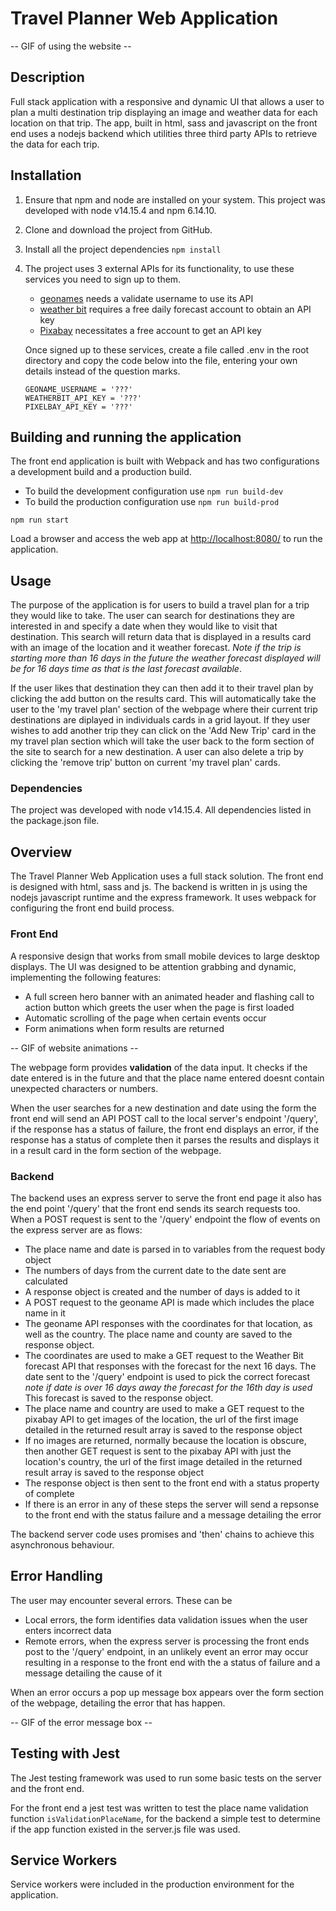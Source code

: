 # Travel Planner Web Application

-- GIF of using the website --

## Description
Full stack application with a responsive and dynamic UI that allows a user to plan a multi destination trip displaying an image and weather data for each location on that trip. The app, built in html, sass and javascript on the front end uses a nodejs backend which utilities three third party APIs to retrieve the data for each trip. 

## Installation

1. Ensure that npm and node are installed on your system. This project was developed with node v14.15.4 and npm 6.14.10.
2. Clone and download the project from GitHub. 
3. Install all the project dependencies
   ```npm install```
4. The project uses 3 external APIs for its functionality, to use these services you need to sign up to them.
   - [geonames](http://www.geonames.org/) needs a validate username to use its API
   - [weather bit](https://www.weatherbit.io/api) requires a free daily forecast account to obtain an API key
   - [Pixabay](https://pixabay.com/api/docs/) necessitates a free account to get an API key
  
   Once signed up to these services, create a file called .env in the root directory and copy the code below into the file, entering your own details instead of the question marks. 
      ```
      GEONAME_USERNAME = '???'
      WEATHERBIT_API_KEY = '???'
      PIXELBAY_API_KEY = '???'
      ```

## Building and running the application

The front end application is built with Webpack and has two configurations a development build and a production build. 

- To build the development configuration use ```npm run build-dev```
- To build the production configuration use ```npm run build-prod```

```npm run start```

Load a browser and access the web app at [http://localhost:8080/](http://localhost:8080/) to run the application.

## Usage
The purpose of the application is for users to build a travel plan for a trip they would like to take. The user can search for destinations they are interested in and specify a date when they would like to visit that destination. This search will return data that is displayed in a results card with an image of the location and it weather forecast. _Note if the trip is starting more than 16 days in the future the weather forecast displayed will be for 16 days time as that is the last forecast available_. 

If the user likes that destination they can then add it to their travel plan by clicking the add button on the results card. This will automatically take the user to the 'my travel plan' section of the webpage where their current trip destinations are diplayed in individuals cards in a grid layout. If they user wishes to add another trip they can click on the 'Add New Trip' card in the my travel plan section which will take the user back to the form section of the site to search for a new destination. A user can also delete a trip by clicking the 'remove trip' button on current 'my travel plan' cards.

### Dependencies
The project was developed with node v14.15.4. All dependencies listed in the package.json file.

## Overview 
The Travel Planner Web Application uses a full stack solution. The front end is designed with html, sass and js. The backend is written in js using the nodejs javascript runtime and the express framework. It uses webpack for configuring the front end build process. 

### Front End 
 A responsive design that works from small mobile devices to large desktop displays. The UI was designed to be attention grabbing and dynamic, implementing the following features: 

- A full screen hero banner with an animated header and flashing call to action button which greets the user when the page is first loaded
- Automatic scrolling of the page when certain events occur
- Form animations when form results are returned 

-- GIF of website animations --

The webpage form provides **validation** of the data input. It checks if the date entered is in the future and that the place name entered doesnt contain unexpected characters or numbers. 

When the user searches for a new destination and date using the form the front end will send an API POST call to the local server's endpoint '/query', if the response has a status of failure, the front end displays an error, if the response has a status of complete then it parses the results and displays it in a result card in the form section of the webpage. 

### Backend
The backend uses an express server to serve the front end page it also has the end point '/query' that the front end sends its search requests too. When a POST request is sent to the '/query' endpoint the flow of events on the express server are as flows:

- The place name and date is parsed in to variables from the request body object
- The numbers of days from the current date to the date sent are calculated 
- A response object is created and the number of days is added to it
- A POST request to the geoname API is made which includes the place name in it
- The geoname API responses with the coordinates for that location, as well as the country. The place name and county are saved to the response object.
- The coordinates are used to make a GET request to the Weather Bit forecast API that responses with the forecast for the next 16 days. The date sent to the '/query' endpoint is used to pick the correct forecast _note if date is over 16 days away the forecast for the 16th day is used_ This forecast is saved to the response object.
- The place name and country are used to make a GET request to the pixabay API to get images of the location, the url of the first image detailed in the returned result array is saved to the response object
- If no images are returned, normally because the location is obscure, then another GET request is sent to the pixabay API with just the location's country, the url of the first image detailed in the returned result array is saved to the response object
- The response object is then sent to the front end with a status property of complete
- If there is an error in any of these steps the server will send a repsonse to the front end with the status failure and a message detailing the error

The backend server code uses promises and 'then' chains to achieve this asynchronous behaviour. 

## Error Handling
The user may encounter several errors. These can be
- Local errors, the form identifies data validation issues when the user enters incorrect data
- Remote errors, when the express server is processing the front ends post to the '/query' endpoint, in an unlikely event an error may occur resulting in a response to the front end with the a status of failure and a message detailing the cause of it

When an error occurs a pop up message box appears over the form section of the webpage, detailing the error that has happen.

-- GIF of the error message box --

## Testing with Jest
The Jest testing framework was used to run some basic tests on the server and the front end. 

For the front end a jest test was written to test the place name validation function ```isValidationPlaceName```, for the backend a simple test to determine if the app function existed in the server.js file was used. 

## Service Workers
Service workers were included in the production environment for the application. 
